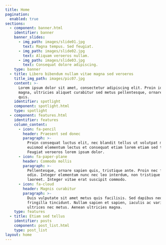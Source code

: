 ```yaml
---
title: Home
pagination:
  enabled: true
sections:
  - component: banner.html
    identifier: banner
    banner_slides:
      - img_path: images/slide01.jpg
        text: Magna tempus. Sed feugiat.
      - img_path: images/slide02.jpg
        text: Aliquam veroeros nullam.
      - img_path: images/slide03.jpg
        text: Consequat dolore adipiscing.
    type: banner
  - title: Libero bibendum nullam vitae magna sed veroeros
    title_img_path: images/pic07.jpg
    content: >-
      Lorem ipsum dolor sit amet, consectetur adipiscing elit. Proin id interdum
      magna, ultricies aliquet curabitur sed metus pellentesque, ornare sapien
      quis.
    identifier: spotlight
    component: spotlight.html
    type: spotlight
  - component: features.html
    identifier: features
    column_content:
      - icon: fa-pencil
        header: Praesent sed donec
        paragraph: >-
          Proin consequat luctus elit, nec blandit tellus ut volutpat magna. mi
          euismod elementum lectus et consequat etiam lorem etiam sed tempus.
          Feugiat veroeros lorem ipsum dolor.
      - icon: fa-paper-plane
        header: Commodo mollis
        paragraph: >-
          Pellentesque, ornare sapien quis, tristique ante. Proin nec facilisis
          odio. Integer elementum nunc nec leo interdum, non tristique eros
          laoreet. Integer vitae erat suscipit commodo.
      - icon: fa-cloud
        header: Magnis curabitur
        paragraph: >-
          Duis vulputate sit amet metus quis facilisis. Sed dapibus neque erat
          fringilla tincidunt. Nullam sapien et sapien, iaculis ac varius
          ultrices nec metus. Aenean ultricies magna.
    type: features
  - title: Etiam sed tellus
    identifier: posts
    component: post_list.html
    type: post_list
layout: home
---
```

